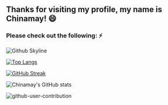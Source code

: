## Thanks for visiting my profile, my name is Chinamay! 😄

### Please check out the following: ⚡

![Github Skyline](https://user-images.githubusercontent.com/40129107/197323454-6fcf17b3-c367-43dc-9454-7ab909f35203.gif)

[![Top Langs](https://github-readme-stats.vercel.app/api/top-langs/?username=Nocturna1Developer&layout=compact)](https://github.com/Nocturna1Developer/github-readme-stats)

[![GitHub Streak](https://github-readme-streak-stats.herokuapp.com?user=Nocturna1Developer&theme=tokyonight&border_radius=5&date_format=M%20j%5B%2C%20Y%5D)](https://git.io/streak-stats)

![Chinamay's GitHub stats](https://github-readme-stats.vercel.app/api?username=Nocturna1Developer&count_private=true&show_icons=true&theme=dracula)

![github-user-contribution](https://user-images.githubusercontent.com/40129107/197322194-5c246d96-911c-49c1-bcec-36ad6201036e.svg)

